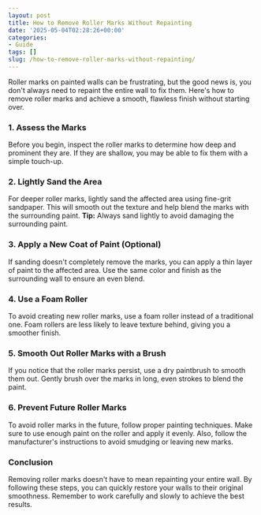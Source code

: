 ```yaml
---
layout: post
title: How to Remove Roller Marks Without Repainting
date: '2025-05-04T02:28:26+00:00'
categories:
- Guide
tags: []
slug: /how-to-remove-roller-marks-without-repainting/
---
```


Roller marks on painted walls can be frustrating, but the good news is, you don't always need to repaint the entire wall to fix them. Here's how to remove roller marks and achieve a smooth, flawless finish without starting over.
### 1. Assess the Marks
Before you begin, inspect the roller marks to determine how deep and prominent they are. If they are shallow, you may be able to fix them with a simple touch-up.
### 2. Lightly Sand the Area
For deeper roller marks, lightly sand the affected area using fine-grit sandpaper. This will smooth out the texture and help blend the marks with the surrounding paint.
**Tip:**
Always sand lightly to avoid damaging the surrounding paint.
### 3. Apply a New Coat of Paint (Optional)
If sanding doesn't completely remove the marks, you can apply a thin layer of paint to the affected area. Use the same color and finish as the surrounding wall to ensure an even blend.
### 4. Use a Foam Roller
To avoid creating new roller marks, use a foam roller instead of a traditional one. Foam rollers are less likely to leave texture behind, giving you a smoother finish.
### 5. Smooth Out Roller Marks with a Brush
If you notice that the roller marks persist, use a dry paintbrush to smooth them out. Gently brush over the marks in long, even strokes to blend the paint.
### 6. Prevent Future Roller Marks
To avoid roller marks in the future, follow proper painting techniques. Make sure to use enough paint on the roller and apply it evenly. Also, follow the manufacturer's instructions to avoid smudging or leaving new marks.
### Conclusion
Removing roller marks doesn't have to mean repainting your entire wall. By following these steps, you can quickly restore your walls to their original smoothness. Remember to work carefully and slowly to achieve the best results.
